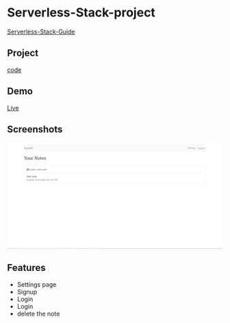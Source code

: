 # Serverless-Stack-project

[Serverless-Stack-Guide](https://serverless-stack.com/#guide)

## Project

[code](Serverless-project)

## Demo

[Live](https://d108jvovxp8dox.cloudfront.net/)
<br>

## Screenshots

![App Screenshot](./screenshot.png)

## Features

- Settings page
- Signup
- Login
- Login
- delete the note
